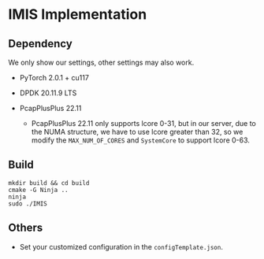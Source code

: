# IMIS Implementation

## Dependency

We only show our settings, other settings may also work.

* PyTorch 2.0.1 + cu117

* DPDK 20.11.9 LTS

* PcapPlusPlus 22.11
    - PcapPlusPlus 22.11 only supports lcore 0-31, but in our server, due to the NUMA structure, we have to use lcore greater than 32, so we modify the `MAX_NUM_OF_CORES` and `SystemCore` to support lcore 0-63.

## Build

```
mkdir build && cd build
cmake -G Ninja ..
ninja
sudo ./IMIS
```

## Others

* Set your customized configuration in the `configTemplate.json`.
